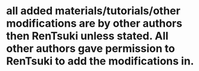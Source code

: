 # all added materials/tutorials/other modifications are by other authors then RenTsuki unless stated. All other authors gave permission to RenTsuki to add the modifications in.
